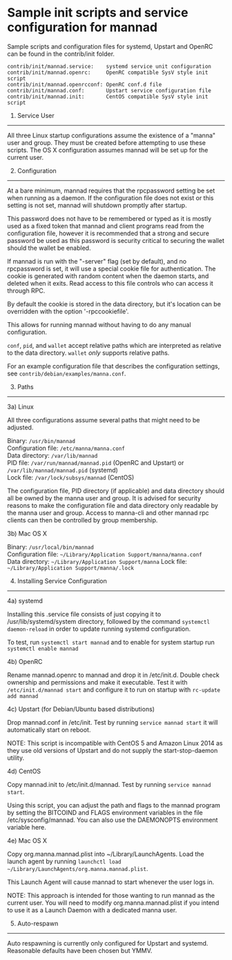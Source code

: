 Sample init scripts and service configuration for mannad
==========================================================

Sample scripts and configuration files for systemd, Upstart and OpenRC
can be found in the contrib/init folder.

    contrib/init/mannad.service:    systemd service unit configuration
    contrib/init/mannad.openrc:     OpenRC compatible SysV style init script
    contrib/init/mannad.openrcconf: OpenRC conf.d file
    contrib/init/mannad.conf:       Upstart service configuration file
    contrib/init/mannad.init:       CentOS compatible SysV style init script

1. Service User
---------------------------------

All three Linux startup configurations assume the existence of a "manna" user
and group.  They must be created before attempting to use these scripts.
The OS X configuration assumes mannad will be set up for the current user.

2. Configuration
---------------------------------

At a bare minimum, mannad requires that the rpcpassword setting be set
when running as a daemon.  If the configuration file does not exist or this
setting is not set, mannad will shutdown promptly after startup.

This password does not have to be remembered or typed as it is mostly used
as a fixed token that mannad and client programs read from the configuration
file, however it is recommended that a strong and secure password be used
as this password is security critical to securing the wallet should the
wallet be enabled.

If mannad is run with the "-server" flag (set by default), and no rpcpassword is set,
it will use a special cookie file for authentication. The cookie is generated with random
content when the daemon starts, and deleted when it exits. Read access to this file
controls who can access it through RPC.

By default the cookie is stored in the data directory, but it's location can be overridden
with the option '-rpccookiefile'.

This allows for running mannad without having to do any manual configuration.

`conf`, `pid`, and `wallet` accept relative paths which are interpreted as
relative to the data directory. `wallet` *only* supports relative paths.

For an example configuration file that describes the configuration settings,
see `contrib/debian/examples/manna.conf`.

3. Paths
---------------------------------

3a) Linux

All three configurations assume several paths that might need to be adjusted.

Binary:              `/usr/bin/mannad`  
Configuration file:  `/etc/manna/manna.conf`  
Data directory:      `/var/lib/mannad`  
PID file:            `/var/run/mannad/mannad.pid` (OpenRC and Upstart) or `/var/lib/mannad/mannad.pid` (systemd)  
Lock file:           `/var/lock/subsys/mannad` (CentOS)  

The configuration file, PID directory (if applicable) and data directory
should all be owned by the manna user and group.  It is advised for security
reasons to make the configuration file and data directory only readable by the
manna user and group.  Access to manna-cli and other mannad rpc clients
can then be controlled by group membership.

3b) Mac OS X

Binary:              `/usr/local/bin/mannad`  
Configuration file:  `~/Library/Application Support/manna/manna.conf`  
Data directory:      `~/Library/Application Support/manna`
Lock file:           `~/Library/Application Support/manna/.lock`

4. Installing Service Configuration
-----------------------------------

4a) systemd

Installing this .service file consists of just copying it to
/usr/lib/systemd/system directory, followed by the command
`systemctl daemon-reload` in order to update running systemd configuration.

To test, run `systemctl start mannad` and to enable for system startup run
`systemctl enable mannad`

4b) OpenRC

Rename mannad.openrc to mannad and drop it in /etc/init.d.  Double
check ownership and permissions and make it executable.  Test it with
`/etc/init.d/mannad start` and configure it to run on startup with
`rc-update add mannad`

4c) Upstart (for Debian/Ubuntu based distributions)

Drop mannad.conf in /etc/init.  Test by running `service mannad start`
it will automatically start on reboot.

NOTE: This script is incompatible with CentOS 5 and Amazon Linux 2014 as they
use old versions of Upstart and do not supply the start-stop-daemon utility.

4d) CentOS

Copy mannad.init to /etc/init.d/mannad. Test by running `service mannad start`.

Using this script, you can adjust the path and flags to the mannad program by
setting the BITCOIND and FLAGS environment variables in the file
/etc/sysconfig/mannad. You can also use the DAEMONOPTS environment variable here.

4e) Mac OS X

Copy org.manna.mannad.plist into ~/Library/LaunchAgents. Load the launch agent by
running `launchctl load ~/Library/LaunchAgents/org.manna.mannad.plist`.

This Launch Agent will cause mannad to start whenever the user logs in.

NOTE: This approach is intended for those wanting to run mannad as the current user.
You will need to modify org.manna.mannad.plist if you intend to use it as a
Launch Daemon with a dedicated manna user.

5. Auto-respawn
-----------------------------------

Auto respawning is currently only configured for Upstart and systemd.
Reasonable defaults have been chosen but YMMV.
